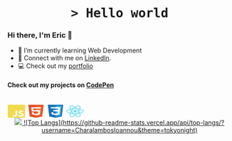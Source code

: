 <h1 align="center">
    <tt>> Hello world</tt>
</h1>

### Hi there, I'm Eric 👋

- 🌱 I’m currently learning Web Development
- 👤 Connect with me on [LinkedIn](https://www.linkedin.com/in/eric-pinheiro-2118a8227/).
- 💻 Check out my [portfolio](https://ericfariaspinheiro.github.io/webPortfolio/)

#### Check out my projects on [CodePen](https://codepen.io/ericfariaz)

<div style="display: inline_block"><br>
  <img align="center" alt="Rafa-Js" height="30" width="40" src="https://raw.githubusercontent.com/devicons/devicon/master/icons/javascript/javascript-plain.svg">
  <img align="center" alt="Rafa-HTML" height="30" width="40" src="https://raw.githubusercontent.com/devicons/devicon/master/icons/html5/html5-original.svg">
  <img align="center" alt="Rafa-CSS" height="30" width="40" src="https://raw.githubusercontent.com/devicons/devicon/master/icons/css3/css3-original.svg">
  <img align="center" alt="Rafa-React" height="30" width="40" src="https://raw.githubusercontent.com/devicons/devicon/master/icons/react/react-original.svg">
</div>

<div align="center">
  <a href="https://github.com/ericfariaspinheiro">
  <img height="180em" src="https://github-readme-stats.vercel.app/api?username=ericfariaspinheiro&show_icons=true&theme=highcontrast&include_all_commits=false&count_private=true"/>
  ![Top Langs](https://github-readme-stats.vercel.app/api/top-langs/?username=CharalambosIoannou&theme=tokyonight)
</div>
    


